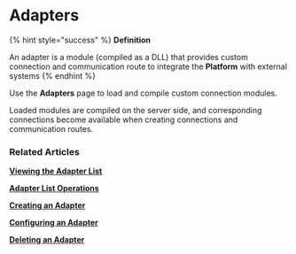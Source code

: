 # Adapters

{% hint style="success" %}
**Definition**

An adapter is a module (compiled as a DLL) that provides custom connection and communication route to integrate the **Platform** with external systems
{% endhint %}

Use the **Adapters** page to load and compile custom connection modules.

Loaded modules are compiled on the server side, and corresponding connections become available when creating connections and communication routes.

### Related Articles <a href="#related-articles" id="related-articles"></a>

[**Viewing the Adapter List**](viewing-the-adapter-list.md)

[**Adapter List Operations**](viewing-the-adapter-list.md)

[**Creating an Adapter**](creating-an-adapter.md)

[**Configuring an Adapter**](configuring-an-adapter.md)

[**Deleting an Adapter**](deleting-an-adapter.md)

